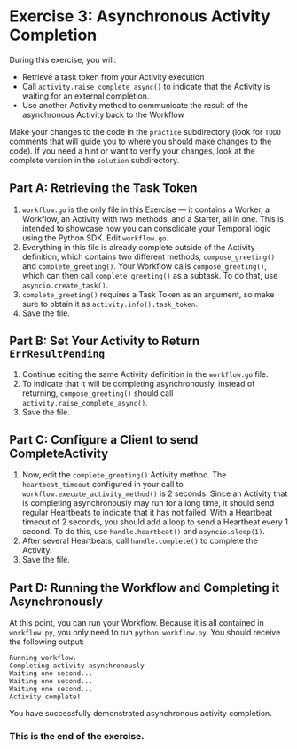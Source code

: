 # Exercise 3: Asynchronous Activity Completion

During this exercise, you will:

- Retrieve a task token from your Activity execution
- Call `activity.raise_complete_async()` to indicate that the Activity is waiting for an external completion.
- Use another Activity method to communicate the result of the asynchronous Activity back to the Workflow

Make your changes to the code in the `practice` subdirectory (look for `TODO` comments that will guide you to where you should make changes to the code). If you need a hint or want to verify your changes, look at the complete version in the `solution` subdirectory.

## Part A: Retrieving the Task Token

1. `workflow.go` is the only file in this Exercise — it contains a Worker, a Workflow, an Activity with two methods, and a Starter, all in one. This is intended to showcase how you can consolidate your Temporal logic using the Python SDK. Edit `workflow.go`.
2. Everything in this file is already complete outside of the Activity definition, which contains two different methods, `compose_greeting()` and `complete_greeting()`. Your Workflow calls `compose_greeting()`, which can then call `complete_greeting()` as a subtask. To do that, use `asyncio.create_task()`.
3. `complete_greeting()` requires a Task Token as an argument, so make sure to obtain it as `activity.info().task_token`.
4. Save the file.

## Part B: Set Your Activity to Return `ErrResultPending`

1. Continue editing the same Activity definition in the `workflow.go` file.
2. To indicate that it will be completing asynchronously, instead of returning, `compose_greeting()` should call `activity.raise_complete_async()`.
3. Save the file.

## Part C: Configure a Client to send CompleteActivity

1. Now, edit the `complete_greeting()` Activity method. The `heartbeat_timeout` configured in your call to `workflow.execute_activity_method()` is 2 seconds. Since an Activity that is completing asynchronously may run for a long time, it should send regular Heartbeats to indicate that it has not failed. With a Heartbeat timeout of 2 seconds, you should add a loop to send a Heartbeat every 1 second. To do this, use `handle.heartbeat()` and `asyncio.sleep(1)`.
2. After several Heartbeats, call `handle.complete()` to complete the Activity.
3. Save the file.

## Part D: Running the Workflow and Completing it Asynchronously

At this point, you can run your Workflow. Because it is all contained in `workflow.py`, you only need to run `python workflow.py`. You should receive the following output:

```
Running workflow.
Completing activity asynchronously
Waiting one second...
Waiting one second...
Waiting one second...
Activity complete!
```

You have successfully demonstrated asynchronous activity completion.

### This is the end of the exercise.


